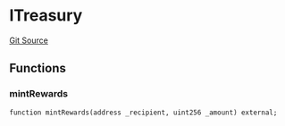 # ITreasury
[Git Source](https://github.com/KlimaDAO/klimadao-solidity/blob/b4fb0f4685d5fe4c80ffc162389dfe0abdfe9f39/src/protocol/staking/regular/KlimaStakingDistributor_v4.sol)


## Functions
### mintRewards


```solidity
function mintRewards(address _recipient, uint256 _amount) external;
```

